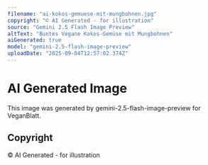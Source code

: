 ```yaml
---
filename: "ai-kokos-gemuese-mit-mungbohnen.jpg"
copyright: "© AI Generated - for illustration"
source: "Gemini 2.5 Flash Image Preview"
altText: "Buntes Vegane Kokos-Gemüse mit Mungbohnen"
aiGenerated: true
model: "gemini-2.5-flash-image-preview"
uploadDate: "2025-09-04T12:57:02.374Z"
---
```


# AI Generated Image

This image was generated by gemini-2.5-flash-image-preview for VeganBlatt.

## Copyright
© AI Generated - for illustration

